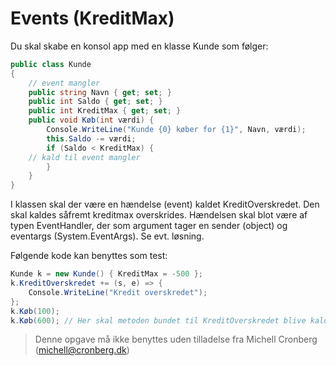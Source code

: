 ﻿# Events (KreditMax)

Du skal skabe en konsol app med en klasse Kunde som følger:

```csharp
public class Kunde
{
    // event mangler
    public string Navn { get; set; }
    public int Saldo { get; set; }
    public int KreditMax { get; set; }
    public void Køb(int værdi) {
        Console.WriteLine("Kunde {0} køber for {1}", Navn, værdi);
        this.Saldo -= værdi;
        if (Saldo < KreditMax) {
	// kald til event mangler
        }
    }
}
```

I klassen skal der være en hændelse (event) kaldet KreditOverskredet. Den skal kaldes såfremt kreditmax overskrides. Hændelsen skal blot være af typen EventHandler, der som argument tager en sender (object) og eventargs (System.EventArgs). Se evt. løsning.

Følgende kode kan benyttes som test:

```csharp
Kunde k = new Kunde() { KreditMax = -500 };
k.KreditOverskredet += (s, e) => {
    Console.WriteLine("Kredit overskredet");
};
k.Køb(100);
k.Køb(600);	// Her skal metoden bundet til KreditOverskredet blive kaldt automatisk
```
<!-- footerstart -->
> Denne opgave må ikke benyttes uden tilladelse fra Michell Cronberg (michell@cronberg.dk)
<!-- footerslut -->